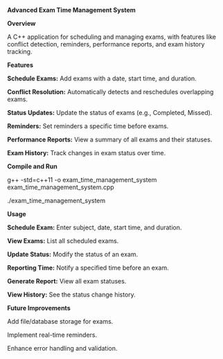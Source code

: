 
**Advanced Exam Time Management System**

**Overview**

A C++ application for scheduling and managing exams, with features like conflict detection, reminders, performance reports, and exam history tracking.

**Features**

**Schedule Exams:** Add exams with a date, start time, and duration.

**Conflict Resolution:** Automatically detects and reschedules overlapping exams.

**Status Updates:** Update the status of exams (e.g., Completed, Missed).

**Reminders:** Set reminders a specific time before exams.

**Performance Reports:** View a summary of all exams and their statuses.

**Exam History:** Track changes in exam status over time.


**Compile and Run**

g++ -std=c++11 -o exam_time_management_system exam_time_management_system.cpp

./exam_time_management_system

**Usage**

**Schedule Exam:** Enter subject, date, start time, and duration.

**View Exams:** List all scheduled exams.

**Update Status:** Modify the status of an exam.

**Reporting Time:** Notify a specified time before an exam.

**Generate Report:** View all exam statuses.

**View History:** See the status change history.

**Future Improvements**

Add file/database storage for exams.

Implement real-time reminders.

Enhance error handling and validation.

